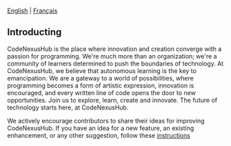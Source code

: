 [English](README.md) | [Français](README.fr.md)


## Introducting

CodeNexusHub is the place where innovation and creation converge with a passion for programming. We're much more than an organization; we're a community of learners determined to push the boundaries of technology. At CodeNexusHub, we believe that autonomous learning is the key to emancipation. We are a gateway to a world of possibilities, where programming becomes a form of artistic expression, innovation is encouraged, and every written line of code opens the door to new opportunities. Join us to explore, learn, create and innovate. The future of technology starts here, at CodeNexusHub. 

We actively encourage contributors to share their ideas for improving CodeNexusHub. If you have an idea for a new feature, an existing enhancement, or any other suggestion, follow these [instructions](ideas/README.md)


